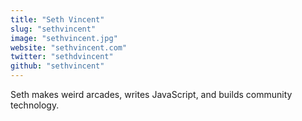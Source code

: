 ```yaml
---
title: "Seth Vincent"
slug: "sethvincent"
image: "sethvincent.jpg"
website: "sethvincent.com"
twitter: "sethdvincent"
github: "sethvincent"
---
```


Seth makes weird arcades, writes JavaScript, and builds community technology.
